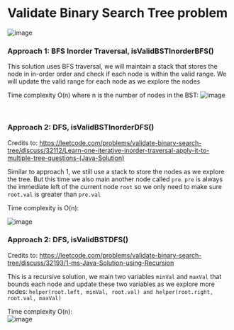 # Validate Binary Search Tree problem
![image](https://user-images.githubusercontent.com/25105806/135770320-2a106846-a750-44fd-bd2f-479e12fcbc73.png)


### Approach 1: BFS Inorder Traversal, isValidBSTInorderBFS()
This solution uses BFS traversal, we will maintain a stack that stores the node in in-order order and check if each node is within the valid range. We will update the valid range for each node as we explore the nodes

Time complexity O(n) where n is the number of nodes in the BST:
![image](https://user-images.githubusercontent.com/25105806/135770394-36ff1f7e-d160-4c9f-9517-fd58f14ccb42.png)


<br />

### Approach 2: DFS, isValidBSTInorderDFS()
Credits to: https://leetcode.com/problems/validate-binary-search-tree/discuss/32112/Learn-one-iterative-inorder-traversal-apply-it-to-multiple-tree-questions-(Java-Solution)

Similar to approach 1, we still use a stack to store the nodes as we explore the tree. But this time we also main another node called `pre`. `pre` is always the immediate left of the current node `root` so we only need to make sure `root.val` is greater than `pre.val`

Time complexity is O(n):

![image](https://user-images.githubusercontent.com/25105806/135770462-ffe1b1f7-5a2b-42ca-9ef9-56b8593d3b6e.png)

### Approach 2: DFS, isValidBSTDFS()
Credits to: https://leetcode.com/problems/validate-binary-search-tree/discuss/32193/1-ms-Java-Solution-using-Recursion

This is a recursive solution, we main two variables `minVal` and `maxVal` that bounds each node and update these two variables as we explore more nodes:
`helper(root.left, minVal, root.val) and helper(root.right, root.val, maxVal)`

Time complexity O(n):\
![image](https://user-images.githubusercontent.com/25105806/135770597-987c86ec-afa0-41ce-8c43-497bba70d755.png)

